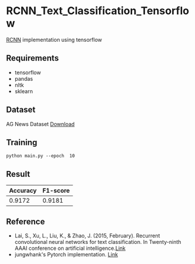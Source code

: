 # RCNN_Text_Classification_Tensorflow
 [RCNN](http://zhengyima.com/my/pdfs/Textrcnn.pdf) implementation using tensorflow

## Requirements
- tensorflow
- pandas
- nltk
- sklearn

## Dataset
AG News Dataset [Download](https://drive.google.com/uc?export=download&id=0Bz8a_Dbh9QhbUDNpeUdjb0wxRms)



## Training
```
python main.py --epoch  10
```

## Result

|Accuracy|F1-score|
|------|---|
|0.9172|0.9181|

## Reference
- Lai, S., Xu, L., Liu, K., & Zhao, J. (2015, February). Recurrent convolutional neural networks for text classification. In Twenty-ninth AAAI conference on artificial intelligence.[Link](http://zhengyima.com/my/pdfs/Textrcnn.pdf)
- jungwhank's Pytorch implementation. [Link](https://github.com/jungwhank/rcnn-text-classification-pytorch)
